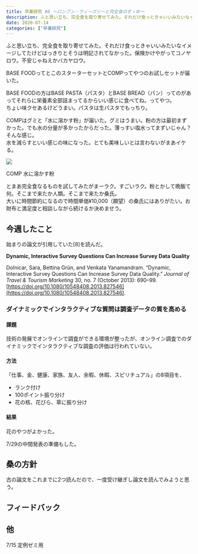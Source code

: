 ```yaml
---
title: 卒業研究 #8 〜ロンブン・ウィーズリーと完全食のすゝめ〜
description: ふと思い立ち、完全食を取り寄せてみた。それだけ食っときゃいいみたいなイメージしてたけどはっきりとそうは明記されてなかった。保険かけやがってコノヤロウ。不安じゃねえかバカヤロウ。 BASE FOODってとこのスターターセットとCOMPっ...
date: 2020-07-14
categories: ["卒業研究"]
---
```


ふと思い立ち、完全食を取り寄せてみた。それだけ食っときゃいいみたいなイメージしてたけどはっきりとそうは明記されてなかった。保険かけやがってコノヤロウ。不安じゃねえかバカヤロウ。

BASE FOODってとこのスターターセットとCOMPってやつのお試しセットが届いた。

BASE FOODの方はBASE PASTA（パスタ）とBASE BREAD（パン）ってのがあってそれらに栄養素全部詰まってるからいい感じに食べてね。ってやつ。  
ちょい味クセあるけどうまい。パスタは生パスタでもっちり。

COMPはグミと「水に溶かす粉」が届いた。グミはうまい。粉の方は最初まずかった。でも水の分量が多かったからだった。薄っすい塩水ってまずいじゃん？そんな感じ。  
水を減らすといい感じの味になった。とても美味しいとは言わないがまあイケる。

![](https://chankuwa.com/wp-content/uploads/2020/07/comp-1-150x150.jpg)

COMP 水に溶かす粉

  
とまあ完全食なるものを試してみたがまーラク。すごいラク。粉とかして晩飯て何。そこまで来たか人類。そこまで来たか桑氏。  
大いに時間節約になるので時間単価¥10,000（願望）の桑氏にはありがたい。お財布と満足度と相談しながら続けるか決めませう。

## 今週したこと

始まりの論文が引用していた\[8\]を読んだ。

**Dynamic, Interactive Survey Questions Can Increase Survey Data Quality**

Dolnicar, Sara, Bettina Grün, and Venkata Yanamandram. “Dynamic, Interactive Survey Questions Can Increase Survey Data Quality.” _Journal of Travel & Tourism Marketing_ 30, no. 7 (October 2013): 690–99. [https://doi.org/10.1080/10548408.2013.827546](https://doi.org/10.1080/10548408.2013.827546).

### ダイナミックでインタラクティブな質問は調査データの質を高める

#### 課題

技術の発展でオンラインで調査ができる環境が整ったが、オンライン調査でのダイナミックでインタラクティブな調査の評価は行われていない。

#### 方法

「仕事、金、健康、家族、友人、余暇、休暇、スピリチュアル」の8項目を、

-   ランク付け
-   100ポイント振り分け
-   花の核、花びら、草に振り分け

#### 結果

花のやつがよかった。

7/29の中間発表の準備もした。

## 桑の方針

古の論文をこれまでに2つ読んだので、一度受け継ぎし論文を読んでみようと思う。

## フィードバック

## 他

7/15 定例ゼミ用